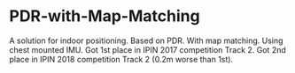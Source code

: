 # PDR-with-Map-Matching
A solution for indoor positioning. Based on PDR. With map matching. Using chest mounted IMU. Got 1st place in IPIN 2017 competition Track 2. Got 2nd place in IPIN 2018 competition Track 2 (0.2m worse than 1st).
